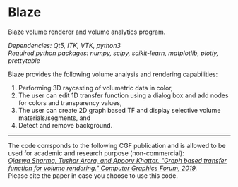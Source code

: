 # Blaze
Blaze volume renderer and volume analytics program.

*Dependencies: Qt5, ITK, VTK, python3*  
*Required python packages: numpy, scipy, scikit-learn, matplotlib, plotly, prettytable*

Blaze provides the following volume analysis and rendering capabilities:
1. Performing 3D raycasting of volumetric data in color,
2. The user can edit 1D transfer function using a dialog box and add nodes for colors and transparency values,
3. The user can create 2D graph based TF and display selective volume materials/segments, and
4. Detect and remove background.

---
The code corrsponds to the following CGF publication and is allowed to be used for academic and research purpose (non-commercial):  
*[Ojaswa Sharma, Tushar Arora, and Apoorv Khattar. "Graph based transfer function for volume rendering." Computer Graphics Forum, 2019](https://doi.org/10.1111/cgf.13663).*  
Please cite the paper in case you choose to use this code.

